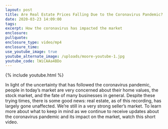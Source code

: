 ```yaml
---
layout: post
title: Are Real Estate Prices Falling Due to the Coronavirus Pandemic?
date: 2020-03-23 14:09:00
tags:
excerpt: How the coronavirus has impacted the market
enclosure:
pullquote:
enclosure_type: video/mp4
enclosure_time:
use_youtube_image: true
youtube_alternate_image: /uploads/moore-youtube-1.jpg
youtube_code: lWiCAAa4BDo
---
```


{% include youtube.html %}

In light of the uncertainty that has followed the coronavirus pandemic, people in today’s market are very concerned about their home values, the stock market, and the fate of many businesses in general. Despite these trying times, there is some good news: real estate, as of this recording, has largely gone unaffected. We’re still in a very strong seller’s market. To learn more about what to keep in mind as we continue to receive updates about the coronavirus pandemic and its impact on the market, watch this short video.

&nbsp;